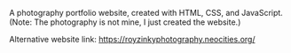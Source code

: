 A photography portfolio website, created with HTML, CSS, and JavaScript.  
(Note: The photography is not mine, I just created the website.)

Alternative website link: https://royzinkyphotography.neocities.org/
